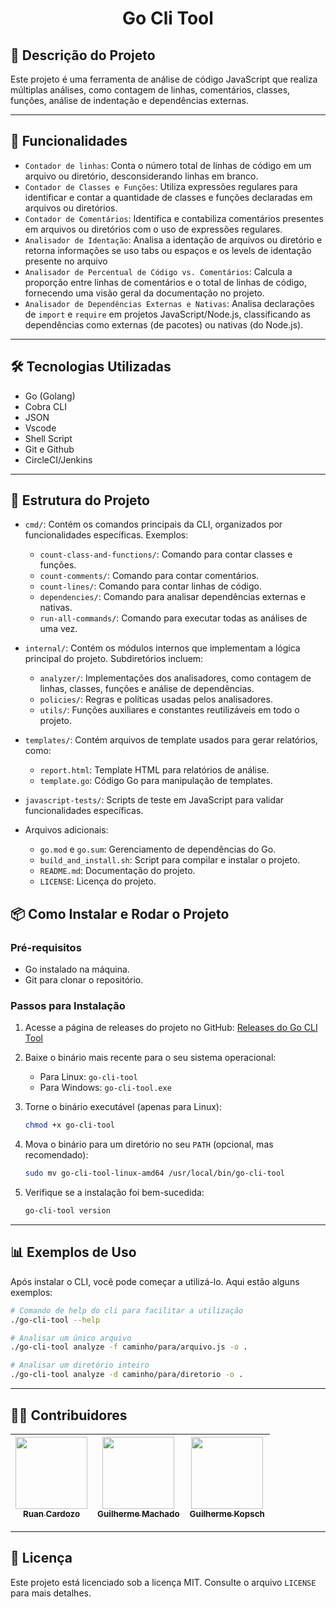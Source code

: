 <h1 align="center"> Go Cli Tool </h1>

## 📜 Descrição do Projeto

Este projeto é uma ferramenta de análise de código JavaScript que realiza múltiplas análises, como contagem de linhas, comentários, classes, funções, análise de indentação e dependências externas.

---

## 🚀 Funcionalidades

<!-- Liste as funcionalidades principais do seu projeto. -->

- `Contador de linhas`: Conta o número total de linhas de código em um arquivo ou diretório, desconsiderando linhas em branco.
- `Contador de Classes e Funções`: Utiliza expressões regulares para identificar e contar a quantidade de classes e funções declaradas em arquivos ou diretórios.
- `Contador de Comentários`: Identifica e contabiliza comentários presentes em arquivos ou diretórios com o uso de expressões regulares.
- `Analisador de Identação`: Analisa a identação de arquivos ou diretório e retorna informações se uso tabs ou espaços e os levels de identação presente no arquivo
- `Analisador de Percentual de Código vs. Comentários`: Calcula a proporção entre linhas de comentários e o total de linhas de código, fornecendo uma visão geral da documentação no projeto.
- `Analisador de Dependências Externas e Nativas`: Analisa declarações de `import` e `require` em projetos JavaScript/Node.js, classificando as dependências como externas (de pacotes) ou nativas (do Node.js).

---

## 🛠️ Tecnologias Utilizadas

<!-- Liste as tecnologias, linguagens ou frameworks usados no projeto. -->

- Go (Golang)
- Cobra CLI
- JSON
- Vscode
- Shell Script
- Git e Github
- CircleCI/Jenkins

---

## 📂 Estrutura do Projeto

- `cmd/`: Contém os comandos principais da CLI, organizados por funcionalidades específicas. Exemplos:
  - `count-class-and-functions/`: Comando para contar classes e funções.
  - `count-comments/`: Comando para contar comentários.
  - `count-lines/`: Comando para contar linhas de código.
  - `dependencies/`: Comando para analisar dependências externas e nativas.
  - `run-all-commands/`: Comando para executar todas as análises de uma vez.

- `internal/`: Contém os módulos internos que implementam a lógica principal do projeto. Subdiretórios incluem:
  - `analyzer/`: Implementações dos analisadores, como contagem de linhas, classes, funções e análise de dependências.
  - `policies/`: Regras e políticas usadas pelos analisadores.
  - `utils/`: Funções auxiliares e constantes reutilizáveis em todo o projeto.

- `templates/`: Contém arquivos de template usados para gerar relatórios, como:
  - `report.html`: Template HTML para relatórios de análise.
  - `template.go`: Código Go para manipulação de templates.

- `javascript-tests/`: Scripts de teste em JavaScript para validar funcionalidades específicas.

- Arquivos adicionais:
  - `go.mod` e `go.sum`: Gerenciamento de dependências do Go.
  - `build_and_install.sh`: Script para compilar e instalar o projeto.
  - `README.md`: Documentação do projeto.
  - `LICENSE`: Licença do projeto.

## 📦 Como Instalar e Rodar o Projeto

### Pré-requisitos

<!-- Liste os pré-requisitos necessários para rodar o projeto. -->

- Go instalado na máquina.
- Git para clonar o repositório.

### Passos para Instalação

1. Acesse a página de releases do projeto no GitHub:
   [Releases do Go CLI Tool](https://github.com/ruan-cardozo/go-cli-tool/releases)

2. Baixe o binário mais recente para o seu sistema operacional:
   - Para Linux: `go-cli-tool`
   - Para Windows: `go-cli-tool.exe`

3. Torne o binário executável (apenas para Linux):
   ```bash
   chmod +x go-cli-tool
   ```
4. Mova o binário para um diretório no seu `PATH` (opcional, mas recomendado):
   ```bash
   sudo mv go-cli-tool-linux-amd64 /usr/local/bin/go-cli-tool
   ```
5. Verifique se a instalação foi bem-sucedida:
   ```bash
   go-cli-tool version
   ```

---

## 📊 Exemplos de Uso

Após instalar o CLI, você pode começar a utilizá-lo. Aqui estão alguns exemplos:

```bash
# Comando de help do cli para facilitar a utilização 
./go-cli-tool --help

# Analisar um único arquivo
./go-cli-tool analyze -f caminho/para/arquivo.js -o .

# Analisar um diretório inteiro
./go-cli-tool analyze -d caminho/para/diretorio -o .
```

---

## 🧑‍💻 Contribuidores

<!-- Liste os contribuidores do projeto. -->

| [<img loading="lazy" src="https://github.com/ruan-cardozo.png" width=115><br><sub>Ruan Cardozo</sub>](https://github.com/ruan-cardozo) |  [<img loading="lazy" src="https://github.com/guimachado1.png" width=115><br><sub>Guilherme Machado</sub>](https://github.com/guimachado1) |  [<img loading="lazy" src="https://github.com/guilherme-kopsch.png" width=115><br><sub>Guilherme Kopsch</sub>](https://github.com/guilherme-kopsch) |
| :---: | :---: | :---: |

---

## 📜 Licença

Este projeto está licenciado sob a licença MIT. Consulte o arquivo `LICENSE` para mais detalhes.
